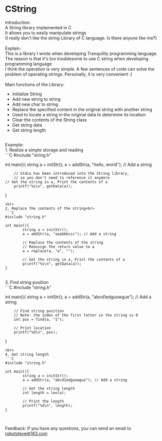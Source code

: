 # CString
Introduction:<br>
A String library implemented in C<br>
It allows you to easily manipulate strings<br>
(I really don't like the string Library of C language. Is there anyone like me?)<br>
<br>
Explain:<br>
This is a library I wrote when developing Tranquility programming language. The reason is that it's too troublesome to use C string when developing programming language<br>
I think the operation is very simple. A few sentences of code can solve the problem of operating strings. Personally, it is very convenient :)<br>
<br>
Main functions of the Library:<br>
- Initialize String<br>
- Add new string to string<br>
- Add new char to string<br>
- Replace the specified content in the original string with another string<br>
- Used to locate a string in the original data to determine its location<br>
- Clear the contents of the String class<br>
- Get string data<br>
- Get string length<br>
<br>
Example:<br>
1. Realize a simple storage and reading<br>
```C
#include "string.h"

int main(){
        string a = initStr();
        a = addStr(a, "hello, world"); // Add a string

        // Stdio has been introduced into the String library,
        // so you don't need to reference it anymore
	// Get the string in a, Print the contents of a
        printf("%s\n", getData(a));
}
```
<br>
2. Replace the contents of the string<br>
```C
#include "string.h"

int main(){
        string a = initStr();
        a = addStr(a, "aaabbbccc"); // Add a string

        // Replace the contents of the string
        // Reassign the return value to a
        a = replace(a, "a", ""); 

        // Get the string in a, Print the contents of a
        printf("%s\n", getData(a));
}
```
<br>
3. Find string position<br>
```C
#include "string.h"

int main(){
        string a = initStr();
        a = addStr(a, "abcd1edguowgue"); // Add a string
        
        // Find string position
        // Note: the index of the first letter in the string is 0
        int pos = find(a, "1");

        // Print location
        printf("%d\n", pos);
}
```
<br>
4. Get string length
```C
#include "string.h"

int main(){
        string a = initStr();
        a = addStr(a, "abcd1edguowgue"); // Add a string
        
        // Get the string length
        int length = len(a);

        // Print the length
        printf("%d\n", length);
}
```
<br>

Feedback:
If you have any questions, you can send an email to robotsteve@163.com
